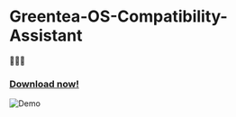 # Greentea-OS-Compatibility-Assistant

🍑🍑🍑

### [Download now!](https://t.me/greenteaos_official)

![Demo](https://raw.githubusercontent.com/PeyTy/Greentea-OS-Compatibility-Assistant/kawaii/demo.png)
